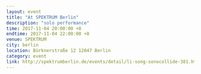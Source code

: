 ```yaml
---
layout: event
title: "At SPEKTRUM Berlin"
description: "solo performance"
time: 2017-11-04 20:00:00 +8
endtime: 2017-11-04 22:00:00 +8
venue: SPEKTRUM
city: berlin
location: Bürknerstraße 12 12047 Berlin
category: event
link: http://spektrumberlin.de/events/detail/li-song-sonocollide-381.html
---
```

